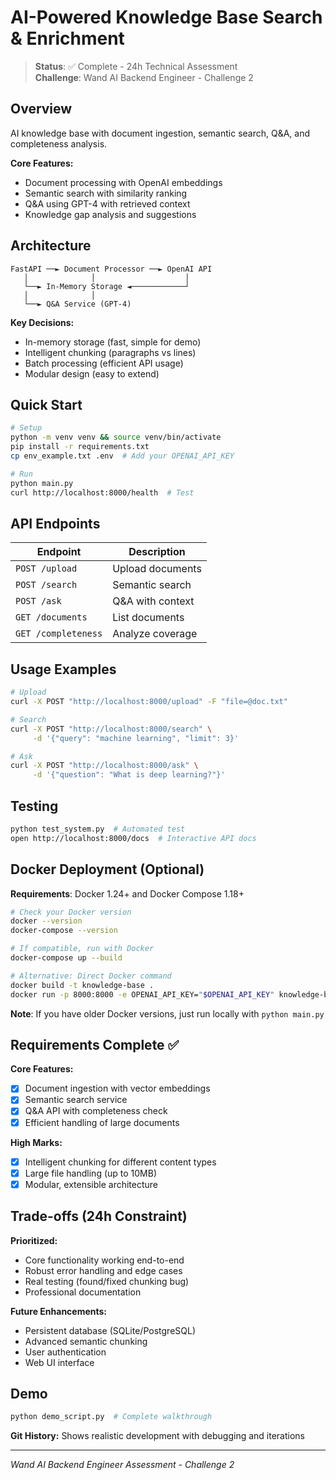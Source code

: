 # AI-Powered Knowledge Base Search & Enrichment

> **Status**: ✅ Complete - 24h Technical Assessment  
> **Challenge**: Wand AI Backend Engineer - Challenge 2

## Overview

AI knowledge base with document ingestion, semantic search, Q&A, and completeness analysis.

**Core Features:**
- Document processing with OpenAI embeddings
- Semantic search with similarity ranking
- Q&A using GPT-4 with retrieved context
- Knowledge gap analysis and suggestions

## Architecture

```
FastAPI ──► Document Processor ──► OpenAI API
   │              │                    │
   └──► In-Memory Storage ◄────────────┘
   │              │
   └──► Q&A Service (GPT-4)
```

**Key Decisions:**
- In-memory storage (fast, simple for demo)
- Intelligent chunking (paragraphs vs lines)
- Batch processing (efficient API usage)
- Modular design (easy to extend)  

## Quick Start

```bash
# Setup
python -m venv venv && source venv/bin/activate
pip install -r requirements.txt
cp env_example.txt .env  # Add your OPENAI_API_KEY

# Run
python main.py
curl http://localhost:8000/health  # Test
```

## API Endpoints

| Endpoint | Description |
|----------|-------------|
| `POST /upload` | Upload documents |
| `POST /search` | Semantic search |
| `POST /ask` | Q&A with context |
| `GET /documents` | List documents |
| `GET /completeness` | Analyze coverage |

## Usage Examples

```bash
# Upload
curl -X POST "http://localhost:8000/upload" -F "file=@doc.txt"

# Search  
curl -X POST "http://localhost:8000/search" \
     -d '{"query": "machine learning", "limit": 3}'

# Ask
curl -X POST "http://localhost:8000/ask" \
     -d '{"question": "What is deep learning?"}'
```

## Testing

```bash
python test_system.py  # Automated test
open http://localhost:8000/docs  # Interactive API docs
```

## Docker Deployment (Optional)

**Requirements**: Docker 1.24+ and Docker Compose 1.18+

```bash
# Check your Docker version
docker --version
docker-compose --version

# If compatible, run with Docker
docker-compose up --build

# Alternative: Direct Docker command
docker build -t knowledge-base .
docker run -p 8000:8000 -e OPENAI_API_KEY="$OPENAI_API_KEY" knowledge-base
```

**Note**: If you have older Docker versions, just run locally with `python main.py`

## Requirements Complete ✅

**Core Features:**
- [x] Document ingestion with vector embeddings
- [x] Semantic search service  
- [x] Q&A API with completeness check
- [x] Efficient handling of large documents

**High Marks:**
- [x] Intelligent chunking for different content types
- [x] Large file handling (up to 10MB)
- [x] Modular, extensible architecture

## Trade-offs (24h Constraint)

**Prioritized:**
- Core functionality working end-to-end
- Robust error handling and edge cases
- Real testing (found/fixed chunking bug)
- Professional documentation

**Future Enhancements:**
- Persistent database (SQLite/PostgreSQL)
- Advanced semantic chunking
- User authentication
- Web UI interface

## Demo

```bash
python demo_script.py  # Complete walkthrough
```

**Git History:** Shows realistic development with debugging and iterations

---

*Wand AI Backend Engineer Assessment - Challenge 2*
